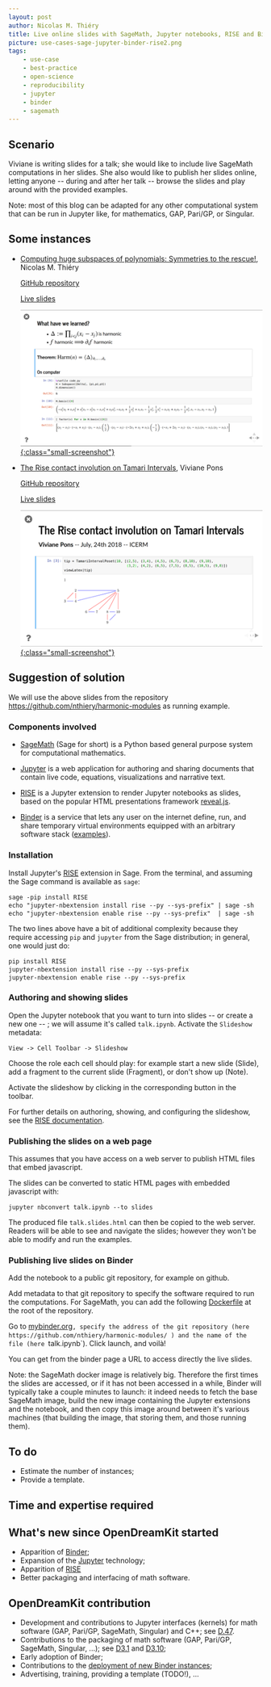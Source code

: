 ```yaml
---
layout: post
author: Nicolas M. Thiéry
title: Live online slides with SageMath, Jupyter notebooks, RISE and Binder (DRAFT)
picture: use-cases-sage-jupyter-binder-rise2.png
tags:
    - use-case
    - best-practice
    - open-science
    - reproducibility
    - jupyter
    - binder
    - sagemath
---
```


## Scenario

Viviane is writing slides for a talk; she would like to include live
SageMath computations in her slides. She also would like to publish
her slides online, letting anyone -- during and after her talk --
browse the slides and play around with the provided examples.

Note: most of this blog can be adapted for any other computational
system that can be run in Jupyter like, for mathematics, GAP, Pari/GP,
or Singular.

## Some instances

- [Computing huge subspaces of polynomials: Symmetries to the rescue!](https://github.com/nthiery/harmonic-modules/blob/master/talk.ipynb),
  Nicolas M. Thiéry

  [GitHub repository](https://github.com/nthiery/harmonic-modules)

  [Live slides](https://mybinder.org/v2/gh/nthiery/harmonic-modules/master?filepath=talk.ipynb)

  [ ![Live slides with SageMath, Jupyter, and RISE](/public/images/use-cases-sage-jupyter-binder-rise.png){:class="small-screenshot"} ](/public/images/use-cases-sage-jupyter-binder-rise.png)

- [The Rise contact involution on Tamari Intervals](https://github.com/VivianePons/public-notebooks/blob/master/TamariIntervalPosets/2018_ICERM_Presentation.ipynb),
  Viviane Pons

  [GitHub repository](https://github.com/VivianePons/public-notebooks/)

  [Live slides](https://mybinder.org/v2/gh/VivianePons/public-notebooks/master?filepath=TamariIntervalPosets/2018_ICERM_Presentation.ipynb)

  [ ![Live slides with SageMath, Jupyter, and RISE](/public/images/use-cases-sage-jupyter-binder-rise2.png){:class="small-screenshot"} ](/public/images/use-cases-sage-jupyter-binder-rise2.png)

## Suggestion of solution

We will use the above slides from the repository
https://github.com/nthiery/harmonic-modules as running example.

### Components involved

- [SageMath](http://sagemath.org) (Sage for short) is a Python based
  general purpose system for computational mathematics.

- [Jupyter](jupyter.org) is a web application for authoring and
  sharing documents that contain live code, equations, visualizations
  and narrative text.

- [RISE](http://rise.readthedocs.io/) is a Jupyter extension
  to render Jupyter notebooks as slides, based on the popular HTML
  presentations framework [reveal.js](https://revealjs.com/).

- [Binder](https://mybinder.org) is a service that lets any user on
  the internet define, run, and share temporary virtual environments
  equipped with an arbitrary software stack
  ([examples](https://jupyter.org/try)).

### Installation

Install Jupyter's [RISE](http://rise.readthedocs.io/) extension in Sage.
From the terminal, and assuming the Sage command is available as `sage`:

    sage -pip install RISE
    echo "jupyter-nbextension install rise --py --sys-prefix" | sage -sh
    echo "jupyter-nbextension enable rise --py --sys-prefix"  | sage -sh

The two lines above have a bit of additional complexity because they
require accessing `pip` and `jupyter` from the Sage distribution; in
general, one would just do:

    pip install RISE
    jupyter-nbextension install rise --py --sys-prefix
    jupyter-nbextension enable rise --py --sys-prefix

### Authoring and showing slides

Open the Jupyter notebook that you want to turn into slides -- or
create a new one -- ; we will assume it's called `talk.ipynb`.
Activate the `Slideshow` metadata:

    View -> Cell Toolbar -> Slideshow

Choose the role each cell should play: for example start a new
slide (Slide), add a fragment to the current slide (Fragment), or
don't show up (Note).

Activate the slideshow by clicking in the corresponding button in the
toolbar.

For further details on authoring, showing, and configuring the
slideshow, see the [RISE documentation](http://rise.readthedocs.io/).

### Publishing the slides on a web page

This assumes that you have access on a web server to publish HTML
files that embed javascript.

The slides can be converted to static HTML pages with embedded
javascript with:

    jupyter nbconvert talk.ipynb --to slides

The produced file `talk.slides.html` can then be copied to the web
server. Readers will be able to see and navigate the slides; however
they won't be able to modify and run the examples.

### Publishing live slides on Binder

Add the notebook to a public git repository, for example on github.

Add metadata to that git repository to specify the software required
to run the computations. For SageMath, you can add the following
[Dockerfile](https://github.com/nthiery/harmonic-modules/blob/master/Dockerfile)
at the root of the repository.

Go to [mybinder.org](https://mybinder.org)`, specify the address of
the git repository (here https://github.com/nthiery/harmonic-modules/
) and the name of the file (here `talk.ipynb`). Click launch, and
voilà!

You can get from the binder page a URL to access directly the live
slides.

Note: the SageMath docker image is relatively big. Therefore the first
times the slides are accessed, or if it has not been accessed in a
while, Binder will typically take a couple minutes to launch: it
indeed needs to fetch the base SageMath image, build the new image
containing the Jupyter extensions and the notebook, and then copy this
image around between it's various machines (that building the image,
that storing them, and those running them).

## To do

- Estimate the number of instances;
- Provide a template.

## Time and expertise required


## What's new since OpenDreamKit started

- Apparition of [Binder](http://mybinder.org);
- Expansion of the [Jupyter](http://jupyter.org) technology;
- Apparition of [RISE](http://rise.readthedocs.io/)
- Better packaging and interfacing of math software.

## OpenDreamKit contribution

- Development and contributions to Jupyter interfaces (kernels) for
  math software (GAP, Pari/GP, SageMath, Singular) and C++;
  see [D.47](https://github.com/OpenDreamKit/OpenDreamKit/issues/96).
- Contributions to the packaging of math software (GAP, Pari/GP,
  SageMath, Singular, ...); see
  [D3.1](https://github.com/OpenDreamKit/OpenDreamKit/issues/58)
  and
  [D3.10](https://github.com/OpenDreamKit/OpenDreamKit/issues/59);
- Early adoption of Binder;
- Contributions to the
  [deployment of new Binder instances](https://github.com/OpenDreamKit/OpenDreamKit/issues/238);
- Advertising, training, providing a template (TODO!), ...
